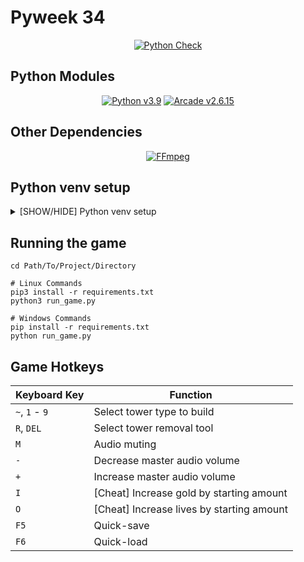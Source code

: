 # Pyweek 34

<div align="center">

[![Python Check](https://github.com/MrTanoshii/PyWeek-34/actions/workflows/python_lint_check.yml/badge.svg)](https://github.com/MrTanoshii/PyWeek-34/actions/workflows/python_lint_check.yml)

</div>

## Python Modules

<div align="center">

[![Python v3.9](https://img.shields.io/badge/Python-v3.9-blue)](https://docs.python.org/3.9/)
[![Arcade v2.6.15](https://img.shields.io/badge/Arcade-v2.6.15-blue)](https://api.arcade.academy/en/2.6.15/)

</div>

## Other Dependencies

<div align="center">

[![FFmpeg](https://img.shields.io/badge/FFmpeg-required-blue)](https://www.ffmpeg.org/download.html)

</div>

## Python venv setup

<details>
  <summary>[SHOW/HIDE] Python venv setup</summary>
    <details>
      <summary>[SHOW/HIDE] Windows Instructions</summary>

### Windows

#### Create the venv

```shell
cd GITHUB_REPO_ROOT_DIR
python -m venv venv
```

#### Activate the venv

```shell
cd GITHUB_REPO_ROOT_DIR
.\venv\Scripts\activate
```

Note: Your terminal will have `(venv)` prefixed to your current path.

#### Deactivate the venv

```shell
deactivate
```

</details><details>
    <summary>[SHOW/HIDE] Linux Instructions</summary>

### Linux

```
shell
cd GITHUB_REPO_ROOT_DIR
python3 -m venv venv
```

#### Activate the venv

```shell
cd GITHUB_REPO_ROOT_DIR
source venv\bin\activate
```

Note: Your terminal will have `(venv)` prefixed to your current path.

#### Deactivate the venv

```shell
deactivate
```

</details>

### Install Dependencies

With venv activated, Windows `pip install -r requirements.txt` Linux `pip3 install -r requirements.txt`

### Running Instructions

Run game with `python3 run_game.py`

</details>

## Running the game

```shell
cd Path/To/Project/Directory

# Linux Commands
pip3 install -r requirements.txt
python3 run_game.py

# Windows Commands
pip install -r requirements.txt
python run_game.py
```

## Game Hotkeys

| Keyboard Key   | Function                                  |
| -------------- | ----------------------------------------- |
| `~`, `1` - `9` | Select tower type to build                |
| `R`, `DEL`     | Select tower removal tool                 |
| `M`            | Audio muting                              |
| `-`            | Decrease master audio volume              |
| `+`            | Increase master audio volume              |
| `I`            | [Cheat] Increase gold by starting amount  |
| `O`            | [Cheat] Increase lives by starting amount |
| `F5`           | Quick-save                                |
| `F6`           | Quick-load                                |
